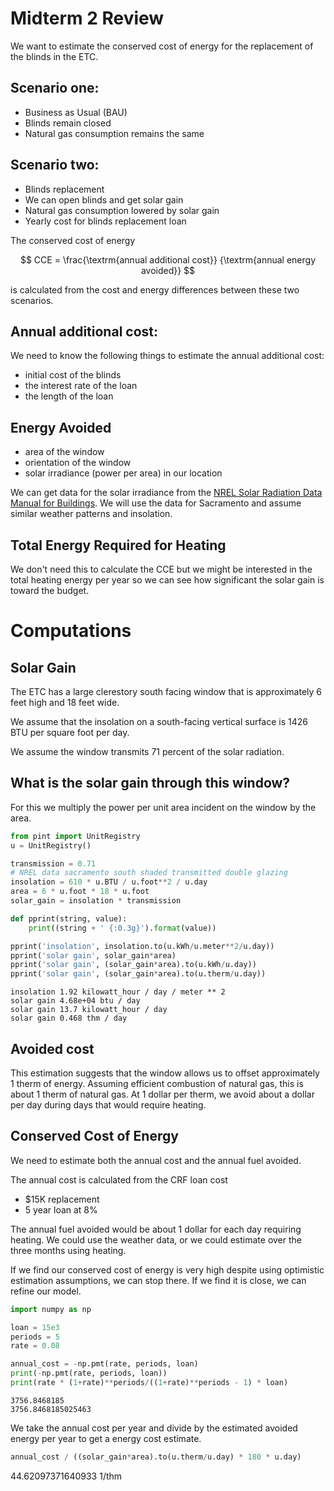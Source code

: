 # Midterm 2 Review

We want to estimate the conserved cost of energy for the replacement of the blinds in the ETC.

## Scenario one:

- Business as Usual (BAU)
- Blinds remain closed
- Natural gas consumption remains the same

## Scenario two:

- Blinds replacement
- We can open blinds and get solar gain
- Natural gas consumption lowered by solar gain
- Yearly cost for blinds replacement loan

The conserved cost of energy

$$ CCE = \frac{\textrm{annual additional cost}}
              {\textrm{annual energy avoided}} $$

is calculated from the cost and energy differences between these two scenarios.

## Annual additional cost:

We need to know the following things to estimate the annual additional cost:

- initial cost of the blinds
- the interest rate of the loan
- the length of the loan

## Energy Avoided

- area of the window
- orientation of the window
- solar irradiance (power per area) in our location

We can get data for the solar irradiance from the
[NREL Solar Radiation Data Manual for Buildings](http://rredc.nrel.gov/solar/pubs/bluebook/).
We will use the data for Sacramento and assume similar weather patterns and insolation.

## Total Energy Required for Heating

We don't need this to calculate the CCE but we might be interested in the total heating energy per year so we can see how significant the solar gain is toward the budget.

<!-- note we have a large discrepancy here in the ETC between the UA DD product and the gas bill -->

<!-- Is the UA value for the ETC in the Beeler report? -->


# Computations

## Solar Gain


The ETC has a large clerestory south facing window that is approximately 6 feet high and 18 feet wide.

We assume that the insolation on a south-facing vertical surface is 1426 BTU per square foot per day.

We assume the window transmits 71 percent of the solar radiation.

## What is the solar gain through this window?

For this we multiply the power per unit area incident on the window by the area.


```python
from pint import UnitRegistry
u = UnitRegistry()

transmission = 0.71
# NREL data sacramento south shaded transmitted double glazing
insolation = 610 * u.BTU / u.foot**2 / u.day
area = 6 * u.foot * 18 * u.foot
solar_gain = insolation * transmission

def pprint(string, value):
    print((string + ' {:0.3g}').format(value))

pprint('insolation', insolation.to(u.kWh/u.meter**2/u.day))
pprint('solar gain', solar_gain*area)
pprint('solar gain', (solar_gain*area).to(u.kWh/u.day))
pprint('solar gain', (solar_gain*area).to(u.therm/u.day))


```

    insolation 1.92 kilowatt_hour / day / meter ** 2
    solar gain 4.68e+04 btu / day
    solar gain 13.7 kilowatt_hour / day
    solar gain 0.468 thm / day


## Avoided cost

This estimation suggests that the window allows us to offset approximately 1 therm of energy.
Assuming efficient combustion of natural gas, this is about 1 therm of natural gas.
At 1 dollar per therm, we avoid about a dollar per day during days that would require heating.

## Conserved Cost of Energy

We need to estimate both the annual cost and the annual fuel avoided.

The annual cost is calculated from the CRF loan cost

- $15K replacement
- 5 year loan at 8%

The annual fuel avoided would be about 1 dollar for each day requiring heating.
We could use the weather data, or we could estimate over the three months using heating.

If we find our conserved cost of energy is very high despite using optimistic estimation assumptions, we can stop there.
If we find it is close, we can refine our model.


```python
import numpy as np

loan = 15e3
periods = 5
rate = 0.08

annual_cost = -np.pmt(rate, periods, loan)
print(-np.pmt(rate, periods, loan))
print(rate * (1+rate)**periods/((1+rate)**periods - 1) * loan)
```

    3756.8468185
    3756.8468185025463


We take the annual cost per year and divide by the estimated avoided energy per year to get a energy cost estimate.


```python
annual_cost / ((solar_gain*area).to(u.therm/u.day) * 180 * u.day)
```




44.62097371640933 1/thm


